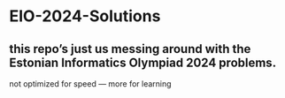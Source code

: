 # EIO-2024-Solutions

this repo’s just us messing around with the Estonian Informatics Olympiad 2024 problems.
-------------------------------------------------------------------------------------------

not optimized for speed  — more for learning
